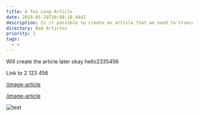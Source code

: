 ```yaml
---
title: A Too Long Article
date: 2019-05-29T10:08:38.444Z
description: Is it possible to create an article that we need to truncate
directory: Bad Articles
priority: 1
tags:
  - x
---
```

Will create the article later okay hello2335456

Link to 2 123 456

[/image-article](/image-article)

[/image-article](/image-article)

![test](/assets/screenshot-2019-06-06-at-15.48.20.png "test")
